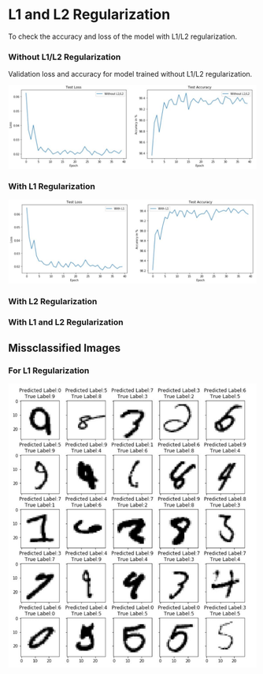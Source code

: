 <h1>L1 and L2 Regularization</h1>
To check the accuracy and loss of the model with L1/L2 regularization. 
  
  <h3>Without L1/L2 Regularization</h3>
  Validation loss and accuracy for model trained without L1/L2 regularization.
  
  ![WithoutL1andL2](https://github.com/Shashank-Holla/TSAI-EVA4/blob/master/Session6_Regularization/Stats_withoutL1L2.JPG)
  
  
  <h3>With L1 Regularization</h3>
  
  ![WithL1](https://github.com/Shashank-Holla/TSAI-EVA4/blob/master/Session6_Regularization/Stats_withL1.JPG)
  
  <h3>With L2 Regularization</h3>
  
  
  <h3>With L1 and L2 Regularization</h3>
  
  
  <h2>Missclassified Images</h2>
  
  <h3>For L1 Regularization</h3>
  
  ![Missclassified_L1](https://github.com/Shashank-Holla/TSAI-EVA4/blob/master/Session6_Regularization/MisclassifiedImage_L1.JPG)
  
  
  

  
